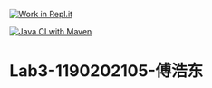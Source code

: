 [![Work in Repl.it](https://classroom.github.com/assets/work-in-replit-14baed9a392b3a25080506f3b7b6d57f295ec2978f6f33ec97e36a161684cbe9.svg)](https://classroom.github.com/online_ide?assignment_repo_id=4858491&assignment_repo_type=AssignmentRepo)



[![Java CI with Maven](https://github.com/ComputerScienceHIT/HIT-Lab3-1190202105/actions/workflows/maven.yml/badge.svg)](https://github.com/ComputerScienceHIT/HIT-Lab3-1190202105/actions/workflows/maven.yml)

# Lab3-1190202105-傅浩东